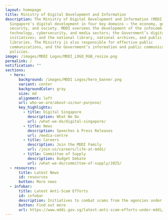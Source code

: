 ```yaml
---
layout: homepage
title: Ministry of Digital Development and Information
description: The Ministry of Digital Development and Information (MDDI) drives
  Singapore’s digital development in four key domains — the economy, government,
  security, and society. MDDI oversees the development of the infocomm
  technology, cybersecurity, and media sectors; the Government’s digitalisation
  initiatives; and the national library, national archives, and public
  libraries. The Ministry is also responsible for effective public
  communications, and the Government’s information and public communication
  policies.
image: /images/MDDI Logos/MDDI_LOGO_RGB_resize.png
permalink: /
notification: ""
sections:
  - hero:
      background: /images/MDDI Logos/hero_banner.png
      variant: center
      backgroundColor: gray
      size: md
      alignment: left
      url: who-we-are/about-us/our-purpose/
      key_highlights:
        - title: Digital Singapore
          description: What We Do
          url: /what-we-do/digital-singapore/
        - title: News
          description: Speeches & Press Releases
          url: /media-centre
        - title: Careers
          description: Join the MDDI Family
          url: /join-us/careers/life-at-mddi/
        - title: Committee of Supply
          description: Budget Debate
          url: /what-we-do/committee-of-supply/2025/
  - resources:
      title: Latest News
      id: resources
      button: More news
  - infobar:
      title: Latest Anti-Scam Efforts
      id: infobar
      description: Initiatives to combat scams from the agencies under MDDI
      button: Find out more
      url: https://www.mddi.gov.sg/latest-anti-scam-efforts-under-mddi/
---
```

